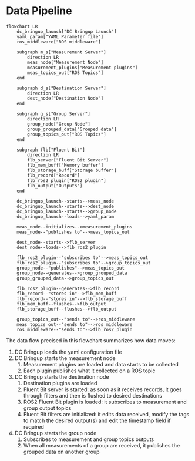 # Data Pipeline

```mermaid
flowchart LR
    dc_bringup_launch["DC Bringup Launch"]
    yaml_param["YAML Parameter file"]
    ros_middleware["ROS middleware"]

    subgraph m_s["Measurement Server"]
        direction LR
        meas_node["Measurement Node"]
        measurement_plugins["Measurement plugins"]
        meas_topics_out["ROS Topics"]
    end

    subgraph d_s["Destination Server"]
        direction LR
        dest_node["Destination Node"]
    end

    subgraph g_s["Group Server"]
        direction LR
        group_node["Group Node"]
        group_grouped_data["Grouped data"]
        group_topics_out["ROS Topics"]
    end

    subgraph flb["Fluent Bit"]
        direction LR
        flb_server["Fluent Bit Server"]
        flb_mem_buff["Memory buffer"]
        flb_storage_buff["Storage buffer"]
        flb_record["Record"]
        flb_ros2_plugin["ROS2 plugin"]
        flb_output["Outputs"]
    end

    dc_bringup_launch--starts-->meas_node
    dc_bringup_launch--starts-->dest_node
    dc_bringup_launch--starts-->group_node
    dc_bringup_launch--loads-->yaml_param

    meas_node--initializes-->measurement_plugins
    meas_node--"publishes to"-->meas_topics_out

    dest_node--starts-->flb_server
    dest_node--loads-->flb_ros2_plugin

    flb_ros2_plugin--"subscribes to"-->meas_topics_out
    flb_ros2_plugin--"subscribes to"-->group_topics_out
    group_node--"publishes"-->meas_topics_out
    group_node--generates-->group_grouped_data
    group_grouped_data-->group_topics_out

    flb_ros2_plugin--generates-->flb_record
    flb_record--"stores in"-->flb_mem_buff
    flb_record--"stores in"-->flb_storage_buff
    flb_mem_buff--flushes-->flb_output
    flb_storage_buff--flushes-->flb_output

    group_topics_out--"sends to"-->ros_middleware
    meas_topics_out--"sends to"-->ros_middleware
    ros_middleware--"sends to"-->flb_ros2_plugin
```

The data flow precised in this flowchart summarizes how data moves:
1. DC Bringup loads the yaml configuration file
2. DC Bringup starts the measurement node
   1. Measurement plugins are loaded and data starts to be collected
   2. Each plugin publishes what it collected on a ROS topic
3. DC Bringup starts the destination node
   1. Destination plugins are loaded
   2. Fluent Bit server is started: as soon as it receives records, it goes through filters and then is flushed to desired destinations
   3. ROS2 Fluent Bit plugin is loaded: it subscribes to measurement and group output topics
   4. Fluent Bit filters are initialized: it edits data received, modify the tags to match the desired output(s) and edit the timestamp field if required
4. DC Bringup starts the group node
   1. Subscribes to measurement and group topics outputs
   2. When all measurements of a group are received, it publishes the grouped data on another group
